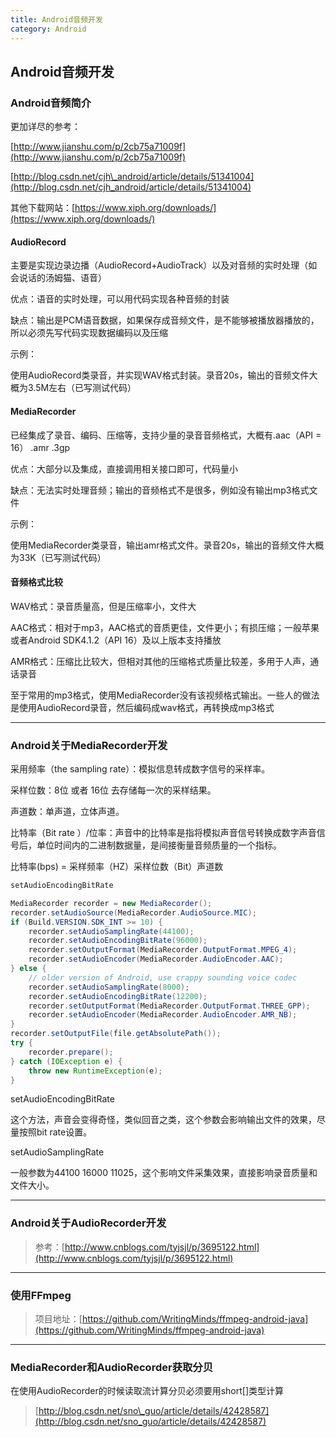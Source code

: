 ```yaml
---
title: Android音频开发
category: Android
---
```

## Android音频开发

### Android音频简介

更加详尽的参考：

 [http://www.jianshu.com/p/2cb75a71009f](http://www.jianshu.com/p/2cb75a71009f)

 [http://blog.csdn.net/cjh\_android/article/details/51341004](http://blog.csdn.net/cjh_android/article/details/51341004)

 其他下载网站：[https://www.xiph.org/downloads/](https://www.xiph.org/downloads/)

#### **AudioRecord**

主要是实现边录边播（AudioRecord+AudioTrack）以及对音频的实时处理（如会说话的汤姆猫、语音）

优点：语音的实时处理，可以用代码实现各种音频的封装

缺点：输出是PCM语音数据，如果保存成音频文件，是不能够被播放器播放的，所以必须先写代码实现数据编码以及压缩

示例：

使用AudioRecord类录音，并实现WAV格式封装。录音20s，输出的音频文件大概为3.5M左右（已写测试代码）

#### **MediaRecorder**

已经集成了录音、编码、压缩等，支持少量的录音音频格式，大概有.aac（API = 16） .amr .3gp

优点：大部分以及集成，直接调用相关接口即可，代码量小

缺点：无法实时处理音频；输出的音频格式不是很多，例如没有输出mp3格式文件

示例：

使用MediaRecorder类录音，输出amr格式文件。录音20s，输出的音频文件大概为33K（已写测试代码）

#### **音频格式比较**

WAV格式：录音质量高，但是压缩率小，文件大

AAC格式：相对于mp3，AAC格式的音质更佳，文件更小；有损压缩；一般苹果或者Android SDK4.1.2（API 16）及以上版本支持播放

AMR格式：压缩比比较大，但相对其他的压缩格式质量比较差，多用于人声，通话录音

至于常用的mp3格式，使用MediaRecorder没有该视频格式输出。一些人的做法是使用AudioRecord录音，然后编码成wav格式，再转换成mp3格式

---

### Android关于MediaRecorder开发

采用频率（the sampling rate）：模拟信息转成数字信号的采样率。

采样位数：8位 或者 16位 去存储每一次的采样结果。

声道数：单声道，立体声道。

比特率（Bit rate ）/位率：声音中的比特率是指将模拟声音信号转换成数字声音信号后，单位时间内的二进制数据量，是间接衡量音频质量的一个指标。

比特率\(bps\) = 采样频率（HZ）采样位数（Bit）声道数

```java
setAudioEncodingBitRate

MediaRecorder recorder = new MediaRecorder();
recorder.setAudioSource(MediaRecorder.AudioSource.MIC);
if (Build.VERSION.SDK_INT >= 10) {
    recorder.setAudioSamplingRate(44100);
    recorder.setAudioEncodingBitRate(96000);
    recorder.setOutputFormat(MediaRecorder.OutputFormat.MPEG_4);
    recorder.setAudioEncoder(MediaRecorder.AudioEncoder.AAC);
} else {
    // older version of Android, use crappy sounding voice codec
    recorder.setAudioSamplingRate(8000);
    recorder.setAudioEncodingBitRate(12200);
    recorder.setOutputFormat(MediaRecorder.OutputFormat.THREE_GPP);
    recorder.setAudioEncoder(MediaRecorder.AudioEncoder.AMR_NB);
}
recorder.setOutputFile(file.getAbsolutePath());
try {
    recorder.prepare();
} catch (IOException e) {
    throw new RuntimeException(e);
}
```

setAudioEncodingBitRate

这个方法，声音会变得奇怪，类似回音之类，这个参数会影响输出文件的效果，尽量按照bit rate设置。

setAudioSamplingRate

一般参数为44100 16000 11025，这个影响文件采集效果，直接影响录音质量和文件大小。

---

### Android关于AudioRecorder开发

> 参考：[http://www.cnblogs.com/tyjsjl/p/3695122.html](http://www.cnblogs.com/tyjsjl/p/3695122.html)

---

### 使用FFmpeg

> 项目地址：[https://github.com/WritingMinds/ffmpeg-android-java](https://github.com/WritingMinds/ffmpeg-android-java)

---

### MediaRecorder和AudioRecorder获取分贝

在使用AudioRecorder的时候读取流计算分贝必须要用short\[\]类型计算

> [http://blog.csdn.net/sno\_guo/article/details/42428587](http://blog.csdn.net/sno_guo/article/details/42428587)



